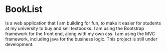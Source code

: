 # BookList
Is a web application that I am building for fun, to make it easier for students at my university to buy and sell textbooks. I am using the Bootstrap framework for the front end, along with my own css. I am using the MVC framework, including java for the business logic. This project is still under development.
